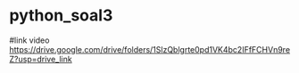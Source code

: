 # python_soal3

#link video https://drive.google.com/drive/folders/1SlzQblgrte0pd1VK4bc2IFfFCHVn9reZ?usp=drive_link
